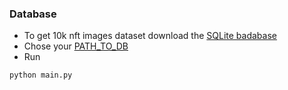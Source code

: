 ### Database
- To get 10k nft images dataset download the [SQLite badabase](https://www.kaggle.com/simiotic/ethereum-nfts)
- Chose your [PATH_TO_DB](https://github.com/nft-predictor-hack/nft_data_parser/blob/38133092b30e3832c1bb5ff099f059742c894340/main.py#L28)
- Run
```python
python main.py
```
